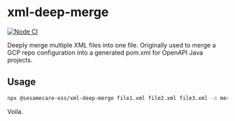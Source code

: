# xml-deep-merge

[![Node CI](https://github.com/sesamecare/xml-deep-merge/actions/workflows/pull_requests.yml/badge.svg)](https://github.com/sesamecare/xml-deep-merge/actions/workflows/pull_requests.yml)

Deeply merge multiple XML files into one file. Originally used to merge a GCP repo configuration into a generated pom.xml for OpenAPI Java projects.

## Usage

```bash
npx @sesamecare-oss/xml-deep-merge file1.xml file2.xml file3.xml -o merged.xml
```

Voila.
